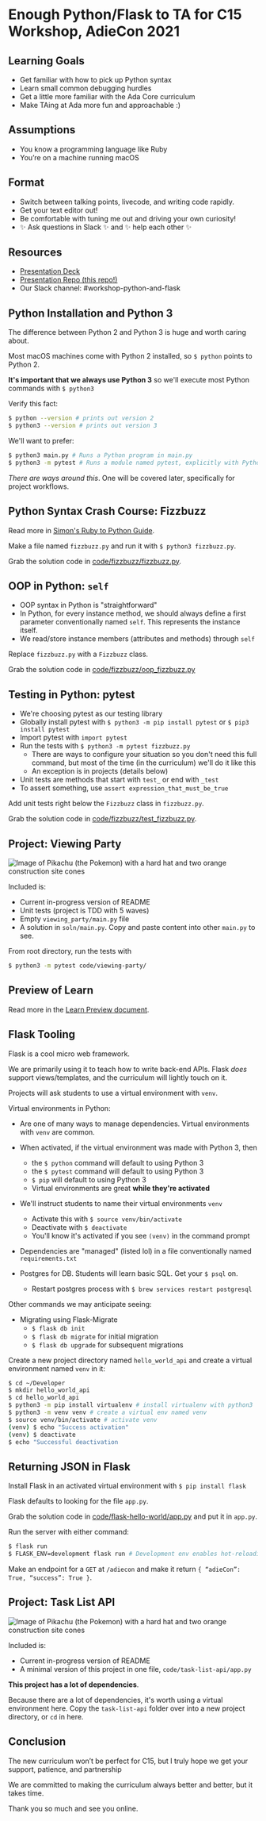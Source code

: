 # Enough Python/Flask to TA for C15 Workshop, AdieCon 2021

## Learning Goals

- Get familiar with how to pick up Python syntax
- Learn small common debugging hurdles
- Get a little more familiar with the Ada Core curriculum
- Make TAing at Ada more fun and approachable :)

## Assumptions

- You know a programming language like Ruby
- You’re on a machine running macOS

## Format

- Switch between talking points, livecode, and writing code rapidly.
- Get your text editor out!
- Be comfortable with tuning me out and driving your own curiosity!
- ✨ Ask questions in Slack ✨ and ✨ help each other ✨

## Resources

- [Presentation Deck](tinyurl.com/2leyu3ra)
- [Presentation Repo (this repo!)](github.com/tildeee/adiecon-21-workshop)
- Our Slack channel: #workshop-python-and-flask

## Python Installation and Python 3

The difference between Python 2 and Python 3 is huge and worth caring about.

Most macOS machines come with Python 2 installed, so `$ python` points to Python 2.

**It's important that we always use Python 3** so we'll execute most Python commands with `$ python3`

Verify this fact:

```bash
$ python --version # prints out version 2
$ python3 --version # prints out version 3
```

We'll want to prefer:

```bash
$ python3 main.py # Runs a Python program in main.py
$ python3 -m pytest # Runs a module named pytest, explicitly with Python 3
```

_There are ways around this_. One will be covered later, specifically for project workflows.

## Python Syntax Crash Course: Fizzbuzz

Read more in [Simon's Ruby to Python Guide](simons_ruby_to_python_guide.md).

Make a file named `fizzbuzz.py` and run it with `$ python3 fizzbuzz.py`.

Grab the solution code in [code/fizzbuzz/fizzbuzz.py](code/fizzbuzz/fizzbuzz.py).

## OOP in Python: `self`

- OOP syntax in Python is "straightforward"
- In Python, for every instance method, we should always define a first parameter conventionally named `self`. This represents the instance itself.
- We read/store instance members (attributes and methods) through `self`

Replace `fizzbuzz.py` with a `Fizzbuzz` class.

Grab the solution code in [code/fizzbuzz/oop_fizzbuzz.py](code/fizzbuzz/oop_fizzbuzz.py)

## Testing in Python: pytest

- We're choosing pytest as our testing library
- Globally install pytest with `$ python3 -m pip install pytest` or `$ pip3 install pytest`
- Import pytest with `import pytest`
- Run the tests with `$ python3 -m pytest fizzbuzz.py`
  - There are ways to configure your situation so you don't need this full command, but most of the time (in the curriculum) we'll do it like this
  - An exception is in projects (details below)
- Unit tests are methods that start with `test_` or end with `_test`
- To assert something, use `assert expression_that_must_be_true`

Add unit tests right below the `Fizzbuzz` class in `fizzbuzz.py`.

Grab the solution code in [code/fizzbuzz/test_fizzbuzz.py](code/fizzbuzz/test_fizzbuzz.py).

## Project: Viewing Party

![Image of Pikachu (the Pokemon) with a hard hat and two orange construction site cones](assets/uc.gif)

Included is:

- Current in-progress version of README
- Unit tests (project is TDD with 5 waves)
- Empty `viewing_party/main.py` file
- A solution in `soln/main.py`. Copy and paste content into other `main.py` to see.

From root directory, run the tests with

```bash
$ python3 -m pytest code/viewing-party/
```

## Preview of Learn

Read more in the [Learn Preview document](learn_preview.md).

## Flask Tooling

Flask is a cool micro web framework.

We are primarily using it to teach how to write back-end APIs. Flask _does_ support views/templates, and the curriculum will lightly touch on it.

Projects will ask students to use a virtual environment with `venv`.

Virtual environments in Python:

- Are one of many ways to manage dependencies. Virtual environments with `venv` are common.
- When activated, if the virtual environment was made with Python 3, then
  - the `$ python` command will default to using Python 3
  - the `$ pytest` command will default to using Python 3
  - `$ pip` will default to using Python 3
  - Virtual environments are great **while they're activated**

- We'll instruct students to name their virtual environments `venv`
  - Activate this with `$ source venv/bin/activate`
  - Deactivate with `$ deactivate`
  - You'll know it's activated if you see `(venv)` in the command prompt

- Dependencies are "managed" (listed lol) in a file conventionally named `requirements.txt`

- Postgres for DB. Students will learn basic SQL. Get your `$ psql` on.
  - Restart postgres process with `$ brew services restart postgresql`

Other commands we may anticipate seeing:

- Migrating using Flask-Migrate
  - `$ flask db init`
  - `$ flask db migrate` for initial migration
  - `$ flask db upgrade` for subsequent migrations

Create a new project directory named `hello_world_api` and create a virtual environment named `venv` in it:

```bash
$ cd ~/Developer
$ mkdir hello_world_api
$ cd hello_world_api
$ python3 -m pip install virtualenv # install virtualenv with python3
$ python3 -m venv venv # create a virtual env named venv
$ source venv/bin/activate # activate venv
(venv) $ echo "Success activation"
(venv) $ deactivate
$ echo "Successful deactivation
```

## Returning JSON in Flask

Install Flask in an activated virtual environment with `$ pip install flask`

Flask defaults to looking for the file `app.py`.

Grab the solution code in [code/flask-hello-world/app.py](code/flask-hello-world/app.py) and put it in `app.py`.

Run the server with either command:

```bash
$ flask run
$ FLASK_ENV=development flask run # Development env enables hot-reloading on code changes ;)
```

Make an endpoint for a `GET` at `/adiecon` and make it return `{ “adieCon”: True, “success”: True }`.

## Project: Task List API

![Image of Pikachu (the Pokemon) with a hard hat and two orange construction site cones](assets/uc.gif)

Included is:

- Current in-progress version of README
- A minimal version of this project in one file, `code/task-list-api/app.py`

**This project has a lot of dependencies**.

Because there are a lot of dependencies, it's worth using a virtual environment here. Copy the `task-list-api` folder over into a new project directory, or `cd` in here.

## Conclusion

The new curriculum won’t be perfect for C15, but I truly hope we get your support, patience, and partnership

We are committed to making the curriculum always better and better, but it takes time.

Thank you so much and see you online.
